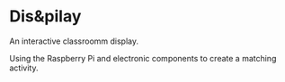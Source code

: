 # Dis&pilay

An interactive classroomm display. 

Using the Raspberry Pi and electronic components to create a matching activity.
